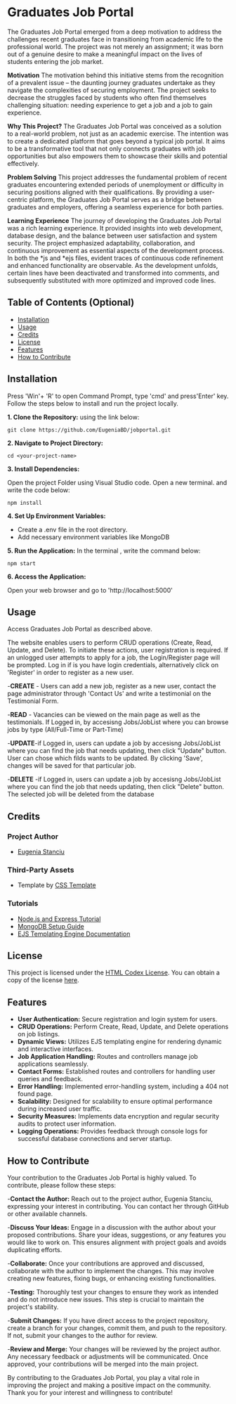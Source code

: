 
# Graduates Job Portal 


The Graduates Job Portal emerged from a deep motivation to address the challenges recent graduates face in transitioning from academic life to the professional world. The project was not merely an assignment; it was born out of a genuine desire to make a meaningful impact on the lives of students entering the job market.

**Motivation**
The motivation behind this initiative stems from the recognition of a prevalent issue – the daunting journey graduates undertake as they navigate the complexities of securing employment. The project seeks to decrease the struggles faced by students who often find themselves challenging situation: needing experience to get a job and a job to gain experience.

**Why This Project?**
The Graduates Job Portal was conceived as a solution to a real-world problem, not just as an academic exercise. The intention was to create a dedicated platform that goes beyond a typical job portal. It aims to be a transformative tool that not only connects graduates with job opportunities but also empowers them to showcase their skills and potential effectively.

**Problem Solving**
This project addresses the fundamental problem of recent graduates encountering extended periods of unemployment or difficulty in securing positions aligned with their qualifications. By providing a user-centric platform, the Graduates Job Portal serves as a bridge between graduates and employers, offering a seamless experience for both parties.

**Learning Experience**
The journey of developing the Graduates Job Portal was a rich learning experience. It provided insights into web development, database design, and the balance between user satisfaction and system security. The project emphasized adaptability, collaboration, and continuous improvement as essential aspects of the development process. 
In both the *js and *ejs files, evident traces of continuous code refinement and enhanced functionality are observable. As the development unfolds, certain lines have been deactivated and transformed into comments, and subsequently substituted with more optimized and improved code lines. 


## Table of Contents (Optional)

- [Installation](#installation)
- [Usage](#usage)
- [Credits](#credits)
- [License](#license)
- [Features](#features)
- [How to Contribute](#how-to-contribute)



## Installation

Press 'Win'+ 'R' to open Command Prompt, type 'cmd' and press'Enter' key. Follow the steps below to install and run the project locally.


**1. Clone the Repository:** using the link below:

 ``` git clone https://github.com/EugeniaBD/jobportal.git ```

**2. Navigate to Project Directory:** 

```cd <your-project-name>```

**3. Install Dependencies:** 

Open the project Folder using Visual Studio code. Open a new terminal. and write the code below:

```npm install```

**4. Set Up Environment Variables:** 

- Create a .env file in the root directory.
- Add necessary environment variables like MongoDB 

**5. Run the Application:** 
In the terminal , write the command below:

```npm start```

**6. Access the Application:** 

Open your web browser and go to 'http://localhost:5000'

## Usage

Access Graduates Job Portal as described above.

The website enables users to perform CRUD operations (Create, Read, Update, and Delete). To initiate these actions, user registration is required. If an unlogged user attempts to apply for a job, the Login/Register page will be prompted. Log in if is you have login credentials, alternatively click on 'Register' in order to register as a new user.

-**CREATE** - Users can add a new job, register as a new user, contact the page administrator through 'Contact Us' and write a testimonial on the Testimonial Form.

-**READ** - Vacancies can be viewed on the main page as well as the testimonials. If Logged in, by accesisng Jobs/JobList where you can browse jobs by type (All/Full-Time or Part-Time)

-**UPDATE**-if Logged in, users can update a job by accesisng Jobs/JobList where you can find the job that needs updating, then click "Update" button. User can chose which filds wants to be updated. By clicking 'Save', changes will be saved for that particular job.

-**DELETE** -if Logged in, users can update a job by accesisng Jobs/JobList where you can find the job that needs updating, then click "Delete" button. The selected job will be deleted from the database

## Credits

###  Project Author

- [Eugenia Stanciu](https://github.com/EugeniaBD) 

### Third-Party Assets

- Template by [CSS Template](https://www.free-css.com/free-css-templates/page294/jobentry/)

### Tutorials

- [Node.js and Express Tutorial](https://www.example-tutorial.com)
- [MongoDB Setup Guide](https://www.example-guide.com)
- [EJS Templating Engine Documentation](https://www.example-docs.com)


## License

This project is licensed under the [HTML Codex License](https://htmlcodex.com/license/). You can obtain a copy of the license [here](LICENSE.txt).


## Features

- **User Authentication:** Secure registration and login system for users.
- **CRUD Operations:** Perform Create, Read, Update, and Delete operations on job listings.
- **Dynamic Views:** Utilizes EJS templating engine for rendering dynamic and interactive interfaces.
- **Job Application Handling:** Routes and controllers manage job applications seamlessly.
- **Contact Forms:** Established routes and controllers for handling user queries and feedback.
- **Error Handling:** Implemented error-handling system, including a 404 not found page.
- **Scalability:** Designed for scalability to ensure optimal performance during increased user traffic.
- **Security Measures:** Implements data encryption and regular security audits to protect user information.
- **Logging Operations:** Provides feedback through console logs for successful database connections and server startup.

## How to Contribute
Your contribution to the Graduates Job Portal is highly valued. To contribute, please follow these steps:

-**Contact the Author:** Reach out to the project author, Eugenia Stanciu, expressing your interest in contributing. You can contact her through GitHub or other available channels.

-**Discuss Your Ideas:** Engage in a discussion with the author about your proposed contributions. Share your ideas, suggestions, or any features you would like to work on. This ensures alignment with project goals and avoids duplicating efforts.

-**Collaborate:** Once your contributions are approved and discussed, collaborate with the author to implement the changes. This may involve creating new features, fixing bugs, or enhancing existing functionalities.

-**Testing:** Thoroughly test your changes to ensure they work as intended and do not introduce new issues. This step is crucial to maintain the project's stability.

-**Submit Changes:** If you have direct access to the project repository, create a branch for your changes, commit them, and push to the repository. If not, submit your changes to the author for review.

-**Review and Merge:** Your changes will be reviewed by the project author. Any necessary feedback or adjustments will be communicated. Once approved, your contributions will be merged into the main project.

By contributing to the Graduates Job Portal, you play a vital role in improving the project and making a positive impact on the community. Thank you for your interest and willingness to contribute!